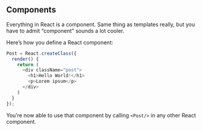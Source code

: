 ## Components

Everything in React is a component. Same thing as templates really, but you have to admit “component” sounds a lot cooler.

Here’s how you define a React component:


```js
Post = React.createClass({
  render() {
    return (
      <div className="post">
        <h1>Hello World!</h1>
        <p>Lorem ipsum</p>
      </div>
    )
  }
});
```

You’re now able to use that component by calling `<Post/>` in any other React component.
